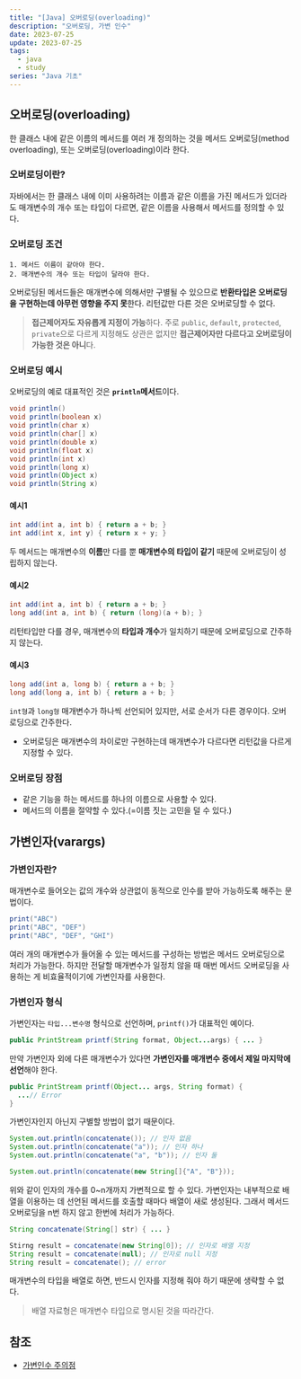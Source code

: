 ```yaml
---
title: "[Java] 오버로딩(overloading)"
description: "오버로딩, 가변 인수"
date: 2023-07-25
update: 2023-07-25
tags:
  - java
  - study
series: "Java 기초"
---
```


## 오버로딩(overloading)

한 클래스 내에 같은 이름의 메서드를 여러 개 정의하는 것을 메서드 오버로딩(method overloading), 또는 오버로딩(overloading)이라 한다.

### 오버로딩이란?

자바에서는 한 클래스 내에 이미 사용하려는 이름과 같은 이름을 가진 메서드가 있더라도 매개변수의 개수 또는 타입이 다르면, 같은 이름을 사용해서 메서드를  정의할 수 있다.

### 오버로딩 조건
```
1. 메서드 이름이 같아야 한다.
2. 매개변수의 개수 또는 타입이 달라야 한다.
```
오버로딩된 메서드들은 매개변수에 의해서만 구별될 수 있으므로 **반환타입은 오버로딩을 구현하는데 아무런 영향을 주지 못**한다. 리턴값만 다른 것은 오버로딩할 수 없다.
> **접근제어자도 자유롭게 지정이 가능**하다. 주로 `public`, `default`, `protected`, `private`으로 다르게 지정해도 상관은 없지만 **접근제어자만 다르다고 오버로딩이 가능한 것은 아니**다.

### 오버로딩 예시

오버로딩의 예로 대표적인 것은 **`println`메서드**이다.
```java
void println()
void println(boolean x)
void println(char x)
void println(char[] x)
void println(double x)
void println(float x)
void println(int x)
void println(long x)
void println(Object x)
void println(String x)
```
#### 예시1

```java
int add(int a, int b) { return a + b; }
int add(int x, int y) { return x + y; }
```
두 메서드는 매개변수의 **이름**만 다를 뿐 **매개변수의 타입이 같기** 때문에 오버로딩이 성립하지 않는다.

#### 예시2
```java
int add(int a, int b) { return a + b; }
long add(int a, int b) { return (long)(a + b); }
```
리턴타입만 다를 경우, 매개변수의 **타입과 개수**가 일치하기 때문에 오버로딩으로 간주하지 않는다. 

#### 예시3
```java
long add(int a, long b) { return a + b; }
long add(long a, int b) { return a + b; }
```
`int형`과 `long형` 매개변수가 하나씩 선언되어 있지만, 서로 순서가 다른 경우이다. 오버로딩으로 간주한다.

- 오버로딩은 매개변수의 차이로만 구현하는데 매개변수가 다르다면 리턴값을 다르게 지정할 수 있다.

### 오버로딩 장점

- 같은 기능을 하는 메서드를 하나의 이름으로 사용할 수 있다.
- 메서드의 이름을 절약할 수 있다.(=이름 짓는 고민을 덜 수 있다.)

## 가변인자(varargs)

### 가변인자란?

매개변수로 들어오는 값의 개수와 상관없이 동적으로 인수를 받아 가능하도록 해주는 문법이다.
```java
print("ABC")
print("ABC", "DEF")
print("ABC", "DEF", "GHI")
```
여러 개의 매개변수가 들어올 수 있는 메서드를 구성하는 방법은 메서드 오버로딩으로 처리가 가능한다. 하지만 전달할 매개변수가 일정치 않을 때 매번 메서드 오버로딩을 사용하는 게 비효율적이기에 가변인자를 사용한다. 

### 가변인자 형식

가변인자는 `타입...변수명` 형식으로 선언하며, `printf()`가 대표적인 예이다. 
```java
public PrintStream printf(String format, Object...args) { ... }
```
만약 가변인자 외에 다른 매개변수가 있다면 **가변인자를 매개변수 중에서 제일 마지막에 선언**해야 한다.
```java
public PrintStream printf(Object... args, String format) {
  ...// Error
}
```
가변인자인지 아닌지 구별할 방법이 없기 때문이다.

```java
System.out.println(concatenate()); // 인자 없음
System.out.println(concatenate("a")); // 인자 하나
System.out.println(concatenate("a", "b")); // 인자 둘

System.out.println(concatenate(new String[]{"A", "B"}));
```

위와 같이 인자의 개수를 0~n개까지 가변적으로 할 수 있다. 
가변인자는 내부적으로 배열을 이용하는 데 선언된 메서드를 호출할 때마다 배열이 새로 생성된다. 
그래서 메서드 오버로딩을 n번 하지 않고 한번에 처리가 가능하다.

```java
String concatenate(String[] str) { ... }

Stirng result = concatenate(new String[0]); // 인자로 배열 지정
String result = concatenate(null); // 인자로 null 지정
String result = concatenate(); // error
```
매개변수의 타입을 배열로 하면, 반드시 인자를 지정해 줘야 하기 때문에 생략할 수 없다. 
> 배열 자료형은 매개변수 타입으로 명시된 것을 따라간다.

## 참조
- [가변인수 주의점](https://inpa.tistory.com/entry/JAVA-%E2%98%95-%EA%B0%80%EB%B3%80-%EC%9D%B8%EC%88%98Varargs-%EB%A7%A4%EA%B0%9C%EB%B3%80%EC%88%98%EB%A5%BC-%EB%8F%99%EC%A0%81%EC%9C%BC%EB%A1%9C)